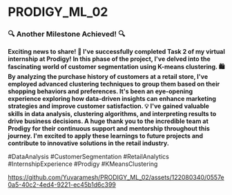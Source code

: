 # PRODIGY_ML_02

### 🔍 Another Milestone Achieved! 🔍

**Exciting news to share! 🚀 I've successfully completed Task 2 of my virtual internship at Prodigy!
In this phase of the project, I've delved into the fascinating world of customer segmentation using K-means clustering. 🛍️ By analyzing the purchase history of customers at a retail store, I've employed advanced clustering techniques to group them based on their shopping behaviors and preferences.
It's been an eye-opening experience exploring how data-driven insights can enhance marketing strategies and improve customer satisfaction. 💡 I've gained valuable skills in data analysis, clustering algorithms, and interpreting results to drive business decisions.
A huge thank you to the incredible team at Prodigy for their continuous support and mentorship throughout this journey. I'm excited to apply these learnings to future projects and contribute to innovative solutions in the retail industry.**

#DataAnalysis #CustomerSegmentation #RetailAnalytics #InternshipExperience #Prodigy #KMeansClustering

https://github.com/Yuvaramesh/PRODIGY_ML_02/assets/122080340/0557e0a5-40c2-4ed4-9221-ec45b1d6c399


